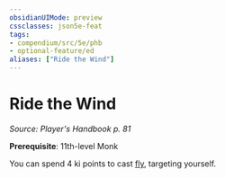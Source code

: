 ```yaml
---
obsidianUIMode: preview
cssclasses: json5e-feat
tags:
- compendium/src/5e/phb
- optional-feature/ed
aliases: ["Ride the Wind"]
---
```

# Ride the Wind
*Source: Player's Handbook p. 81*  

**Prerequisite**: 11th-level Monk

You can spend 4 ki points to cast [fly](compendium/spells/fly.md), targeting yourself.